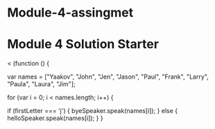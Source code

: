 # Module-4-assingmet
<!DOCTYPE html>
<html>
<head>
  <meta charset="utf-8">
  <title>Module 4 Solution Starter</title>
  <script src="SpeakHello.js"></script>
  <script src="SpeakGoodBye.js"></script>
  <script src="script.js"></script>
</head>
<body>
  <h1>Module 4 Solution Starter</h1>
</body>
</html>
<
(function () {

var names = ["Yaakov", "John", "Jen", "Jason", "Paul", "Frank", "Larry", "Paula", "Laura", "Jim"];

for (var i = 0; i < names.length; i++) {

  if (firstLetter === 'j') {
    byeSpeaker.speak(names[i]);
  } else {
    helloSpeaker.speak(names[i]);
  }
}
